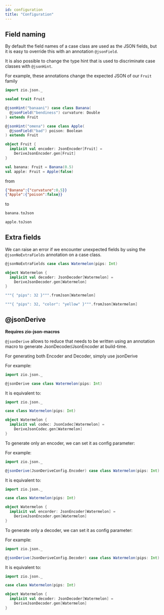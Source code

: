 ```yaml
---
id: configuration
title: "Configuration"
---
```


## Field naming

By default the field names of a case class are used as the JSON fields, but it is easy to override this with an annotation `@jsonField`.

It is also possible to change the type hint that is used to discriminate case classes with `@jsonHint`.

For example, these annotations change the expected JSON of our `Fruit` family

```scala mdoc
import zio.json._

sealed trait Fruit

@jsonHint("banaani") case class Banana(
  @jsonField("bendiness") curvature: Double
) extends Fruit

@jsonHint("omena") case class Apple(
  @jsonField("bad") poison: Boolean
) extends Fruit

object Fruit {
  implicit val encoder: JsonEncoder[Fruit] =
    DeriveJsonEncoder.gen[Fruit]
}

val banana: Fruit = Banana(0.5)
val apple: Fruit = Apple(false)
```

from

```json
{"Banana":{"curvature":0.5}}
{"Apple":{"poison":false}}
```

to

```scala mdoc:to-string
banana.toJson
```

```scala mdoc:to-string
apple.toJson
```

## Extra fields

We can raise an error if we encounter unexpected fields by using the `@jsonNoExtraFields` annotation on a case class.

```scala mdoc
@jsonNoExtraFields case class Watermelon(pips: Int)

object Watermelon {
  implicit val decoder: JsonDecoder[Watermelon] =
    DeriveJsonDecoder.gen[Watermelon]
}
```

```scala mdoc
"""{ "pips": 32 }""".fromJson[Watermelon]
```

```scala mdoc
"""{ "pips": 32, "color": "yellow" }""".fromJson[Watermelon]
```

## @jsonDerive

**Requires zio-json-macros**

`@jsonDerive` allows to reduce that needs to be written using an annotation macro to generate JsonDecoder/JsonEncoder at build-time.

For generating both Encoder and Decoder, simply use jsonDerive

For example: 

```scala
import zio.json._

@jsonDerive case class Watermelon(pips: Int)
```
It is equivalent to:

```scala
import zio.json._

case class Watermelon(pips: Int)

object Watermelon {
  implicit val codec: JsonCodec[Watermelon] =
    DeriveJsonCodec.gen[Watermelon]
}
```

To generate only an encoder, we can set it as config parameter:

For example:

```scala
import zio.json._

@jsonDerive(JsonDeriveConfig.Encoder) case class Watermelon(pips: Int)
```
It is equivalent to:

```scala
import zio.json._

case class Watermelon(pips: Int)

object Watermelon {
  implicit val encorder: JsonEncoder[Watermelon] =
    DeriveJsonEncoder.gen[Watermelon]
}
```

To generate only a decoder, we can set it as config parameter:

For example:

```scala
import zio.json._

@jsonDerive(JsonDeriveConfig.Decoder) case class Watermelon(pips: Int)
```
It is equivalent to:

```scala
import zio.json._

case class Watermelon(pips: Int)

object Watermelon {
  implicit val decoder: JsonDecoder[Watermelon] =
    DeriveJsonDecoder.gen[Watermelon]
}
```
